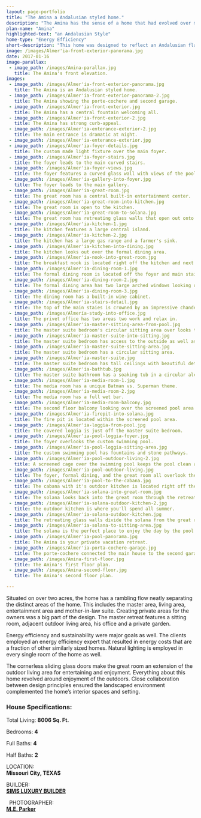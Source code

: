 ```yaml
---
layout: page-portfolio
title: "The Amina a Andalusian styled home."
description: "The Amina has the sense of a home that had evolved over many centuries yet has contemporary flair."
plan-name: "Amina"
highlighted-text: "an Andalusian Style"
home-type: "Energy Efficiency"
short-description: "This home was designed to reflect an Andalusian flavor as one of the owner’s spent most of their childhood growing up in Spain. The goal was to create the sense of a home that had evolved over many centuries yet had contemporary flair. "
image: /images/Almer'ia-front-exterior-panorama.jpg
date: 2017-01-16
image-parallax:
 - image_path: /images/Amina-parallax.jpg
   title: The Amina's front elevation.
images:
 - image_path: /images/Almer'ia-front-exterior-panorama.jpg
   title: The Amina is an Andalusian styled home.
 - image_path: /images/Almer'ia-front-exterior-panorama-2.jpg
   title: The Amina showing the porte-cochere and second garage.
 - image_path: /images/Almer'ia-front-exterior.jpg
   title: The Amina has a central fountain welcoming all.
 - image_path: /images/Almer'ia-front-exterior-2.jpg
   title: The Amina has strong curb-appeal.
 - image_path: /images/Almer'ia-enterance-exterior-2.jpg
   title: The main entrance is dramatic at night.
 - image_path: /images/Almer'ia-enterance-exterior.jpg
 - image_path: /images/Almer'ia-foyer-details.jpg
   title: The custom made light fixture over the main foyer.
 - image_path: /images/Almer'ia-foyer-stairs.jpg
   title: The foyer leads to the main curved stairs.
 - image_path: /images/Almer'ia-foyer-views.jpg
   title: The foyer features a curved glass wall with views of the pool.
 - image_path: /images/Almer'ia-gallery-into-foyer.jpg
   title: The foyer leads to the main gallery.
 - image_path: /images/Almer'ia-great-room.jpg
   title: The great room has a central built-in entertainment center.
 - image_path: /images/Almer'ia-great-room-into-kitchen.jpg
   title: The great room is open to the kitchen.
 - image_path: /images/Almer'ia-great-room-to-solana.jpg
   title: The great room has retreating glass walls that open out onto the solana.
 - image_path: /images/Almer'ia-kitchen-1.jpg
   title: The kitchen features a large central island.
 - image_path: /images/Almer'ia-kitchen-2.jpg
   title: The kitchen has a large gas range and a farmer's sink.
 - image_path: /images/Almer'ia-kitchen-into-dining.jpg
   title: The kitchen looks out over the formal dining area.
 - image_path: /images/Almer'ia-nook-into-great-room.jpg
   title: The breakfast nook is located right off the kitchen and next to the great room.
 - image_path: /images/Almer'ia-dining-room-1.jpg
   title: The formal dining room is located off the foyer and main stair case.
 - image_path: /images/Almer'ia-dining-room-2.jpg
   title: The formal dining area has two large arched windows looking out over the pool.
 - image_path: /images/Almer'ia-dining-room-3.jpg
   title: The dining room has a built-in wine cabinet.
 - image_path: /images/Almer'ia-stairs-detail.jpg
   title: The top of the main staies is crowned by an impressive chandelier.
 - image_path: /images/Almería-study-into-office.jpg
   title: The privet office has two areas two work and relax in.
 - image_path: /images/Almer'ia-master-sitting-area-from-pool.jpg
   title: The master suite bedroom's circular sitting area over looks the pool.
 - image_path: /images/Almer'ia-master-suite-into-sitting.jpg
   title: The master suite bedroom has access to the outside as well as the screened pool area.
 - image_path: /images/Almer'ia-master-suite-sitting-area.jpg
   title: The master suite bedroom has a circular sitting area.
 - image_path: /images/Almer'ia-master-suite.jpg
   title: The master suite bedroom has tall ceilings with beautiful detailing.
 - image_path: /images/Almer'ia-bathtub.jpg
   title: The master suite bathroom has a soaking tub in a circular alcove.
 - image_path: /images/Almer'ia-media-room-1.jpg
   title: The media room has a unique Batman vs. Superman theme.
 - image_path: /images/Almer'ia-media-room-2.jpg
   title: The media room has a full wet bar.
 - image_path: /images/Almer'ia-media-room-balcony.jpg
   title: The second floor balcony looking over the screened pool area.
 - image_path: /images/Almer'ia-firepit-into-solana.jpg
   title: The fire pit is located within the screened pool area.
 - image_path: /images/Almer'ia-loggia-from-pool.jpg
   title: The covered loggia is just off the master suite bedroom.
 - image_path: /images/Almer'ia-pool-loggia-foyer.jpg
   title: The foyer overlooks the custom swimming pool.
 - image_path: /images/Almer'ia-pool-loggia-sitting-area.jpg
   title: The custom swimming pool has fountains and stone pathways.
 - image_path: /images/Almer'ia-pool-outdoor-living-2.jpg
   title: A screened cage over the swimming pool keeps the pool clean and bug free.
 - image_path: /images/Almer'ia-pool-outdoor-living.jpg
   title: The foyer, formal dining, and the great room all overlook the swimming pool.
 - image_path: /images/Almer'ia-pool-to-the-cabana.jpg
   title: The cabana with it's outdoor kitchen is located right off the pool.
 - image_path: /images/Almer'ia-solana-into-great-room.jpg
   title: The solana looks back into the great room through the retreating glass walls.
 - image_path: /images/Almer'ia-solana-outdoor-kitchen-2.jpg
   title: the outdoor kitchen is where you'll spend all summer.
 - image_path: /images/Almer'ia-solana-outdoor-kitchen.jpg
   title: The retreating glass walls divide the solana from the great room.
 - image_path: /images/Almer'ia-solana-to-sitting-area.jpg
   title: The solana is the perfect place to enjoy the day by the pool.
 - image_path: /images/Almer'ia-pool-panorama.jpg
   title: The Amina is your private vacation retreat.
 - image_path: /images/Almer'ia-porta-cochere-garage.jpg
   title: The porte-cochere connected the main house to the second garage.
 - image_path: /images/Amina-first-floor.jpg
   title: The Amina's first floor plan.
 - image_path: /images/Amina-second-floor.jpg
   title: The Amina's second floor plan.

---
```


Situated on over two acres, the home has a rambling flow neatly separating the distinct areas of the home. This includes the master area, living area, entertainment area and mother-in-law suite. Creating private areas for the owners was a big part of the design. The master retreat features a sitting room, adjacent outdoor living area, his office and a private garden.

Energy efficiency and sustainability were major goals as well. The clients employed an energy efficiency expert that resulted in energy costs that are a fraction of other similarly sized homes. Natural lighting is employed in every single room of the home as well.

The cornerless sliding glass doors make the great room an extension of the outdoor living area for entertaining and enjoyment. Everything about this home revolved around enjoyment of the outdoors. Close collaboration between design principles ensured the landscaped environment complemented the home’s interior spaces and setting.

### House Specifications:
Total Living: **8006 Sq. Ft.**

Bedrooms: **4**

Full Baths: **4**

Half Baths: **2**


LOCATION:<br>
**Missouri City, TEXAS**

BUILDER:<br>
**[SIMS LUXURY BUILDER](http://www.simsbuilders.com "Sims Luxury Builder")**

  PHOTOGRAPHER:<br>
**[M.E. Parker](http://www.cjwalker.com/ "M.E. Parker Photographer")**
